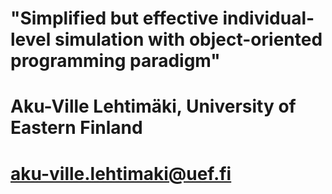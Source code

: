 # "Simplified but effective individual-level simulation with object-oriented programming paradigm"
# Aku-Ville Lehtimäki, University of Eastern Finland
# aku-ville.lehtimaki@uef.fi
